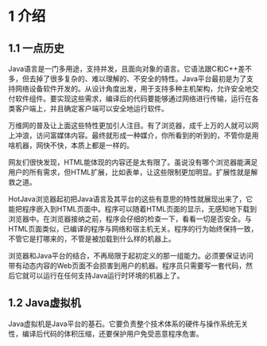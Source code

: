 # 1 介绍

## 1.1 一点历史

Java语言是一门多用途，支持并发，且面向对象的语言。它语法跟C和C++差不多，但去掉了很多复杂的、难以理解的、不安全的特性。Java平台最初是为了支持网络设备软件开发的。从设计角度出发，用于支持多种主机架构，允许安全地交付软件组件。要实现这些需求，编译后的代码要能够通过网络进行传输，运行在各类客户端上，并且确定客户端可以安全地运行软件。

万维网的普及让上面这些特性更加引人注目。有了浏览器，成千上万的人就可以网上冲浪，访问富媒体内容。最终就形成一种媒介，你所看到的听到的，不管你是用啥机器，网快不快，本质上都是一样的。

网友们很快发现，HTML能体现的内容还是太有限了。虽说没有哪个浏览器能满足用户的所有需求，但HTML扩展，比如表单，让这些限制更加明显。扩展性就是解救之道。

HotJava浏览器起初把Java语言及其平台的这些有意思的特性就展现出来了，它能把程序嵌入到HTML页面中。程序可以随着HTML页面的显示，无感知地下载到浏览器中。在浏览器接纳之前，程序会仔细的检查一下，看看一切是否安全。与HTML页面类似，已编译的程序与网络和宿主机无关。程序的行为始终保持一致，不管它是打哪来的，不管是被加载到什么样的机器上。

浏览器和Java平台的结合，不再局限于起初定义的那一组能力。必须要保证访问带有动态内容的Web页面不会损害到用户的机器。程序员只需要写一套代码，然后它就可以运行在任何支持Java运行时环境的机器上了。

## 1.2 Java虚拟机

Java虚拟机是Java平台的基石。它要负责整个技术体系的硬件与操作系统无关性，编译后代码的体积压缩，还要保护用户免受恶意程序危害。